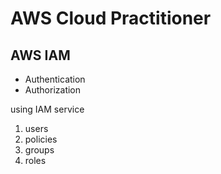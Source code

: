 # AWS Cloud Practitioner

## AWS IAM
- Authentication
- Authorization

using IAM service

1. users
2. policies
3. groups
4. roles